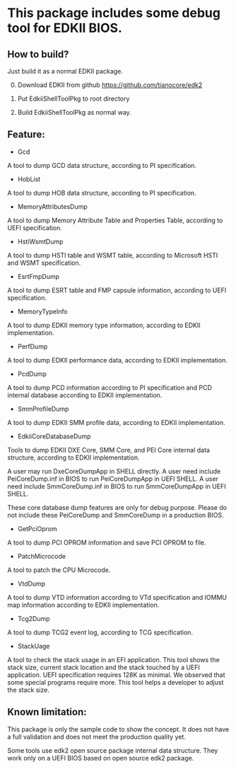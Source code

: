 # This package includes some debug tool for EDKII BIOS.

## How to build?
Just build it as a normal EDKII package.

  0) Download EDKII from github https://github.com/tianocore/edk2

  1) Put EdkiiShellToolPkg to root directory

  2) Build EdkiiShellToolPkg as normal way.

## Feature:
- Gcd

A tool to dump GCD data structure, according to PI specification. 

- HobList

A tool to dump HOB data structure, according to PI specification. 

- MemoryAttributesDump

A tool to dump Memory Attribute Table and Properties Table, according to UEFI specification. 

- HstiWsmtDump

A tool to dump HSTI table and WSMT table, according to Microsoft HSTI and WSMT specification. 

- EsrtFmpDump

A tool to dump ESRT table and FMP capsule information, according to UEFI specification. 

- MemoryTypeInfo

A tool to dump EDKII memory type information, according to EDKII implementation. 

- PerfDump

A tool to dump EDKII performance data, according to EDKII implementation. 

- PcdDump

A tool to dump PCD information according to PI specification and PCD internal database according to EDKII implementation. 

- SmmProfileDump

A tool to dump EDKII SMM profile data, according to EDKII implementation. 

- EdkiiCoreDatabaseDump

Tools to dump EDKII DXE Core, SMM Core, and PEI Core internal data structure, according to EDKII implementation.

A user may run DxeCoreDumpApp in SHELL directly.
A user need include PeiCoreDump.inf in BIOS to run PeiCoreDumpApp in UEFI SHELL.
A user need include SmmCoreDump.inf in BIOS to run SmmCoreDumpApp in UEFI SHELL.

These core database dump features are only for debug purpose. Please do not include these PeiCoreDump and SmmCoreDump in a production BIOS.

- GetPciOprom

A tool to dump PCI OPROM information and save PCI OPROM to file.

- PatchMicrocode

A tool to patch the CPU Microcode.

- VtdDump

A tool to dump VTD information according to VTd specification and IOMMU map information according to EDKII implementation. 

- Tcg2Dump

A tool to dump TCG2 event log, according to TCG specification. 

- StackUage

A tool to check the stack usage in an EFI application.
This tool shows the stack size, current stack location and the stack touched by a UEFI application. 
UEFI specification requires 128K as minimal. We observed that some special programs require more.
This tool helps a developer to adjust the stack size.

## Known limitation:
This package is only the sample code to show the concept.
It does not have a full validation and does not meet the production quality yet.

Some tools use edk2 open source package internal data structure. They work only on a UEFI BIOS based on open source edk2 package. 
